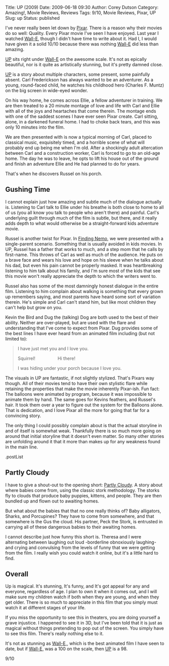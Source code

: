 Title: UP (2009)
Date: 2009-06-18 09:30
Author: Corey Dutson
Category: Amazing!, Movie Reviews, Reviews
Tags: 9/10, Movie Reviews, Pixar, UP
Slug: up
Status: published

I've never really been let down by
[Pixar](http://www.pixar.com/index.html "Pixar.com"). There is a reason
why their movies do so well: Quality. Every Pixar movie I've seen I have
enjoyed. Last year I watched
[Wall-E,](http://www.pixar.com/featurefilms/walle/ "Pixar.com: Wall-E")
though I didn't have time to write about it. Had I, I would have given
it a solid 10/10 because there was nothing
[Wall-E](http://www.pixar.com/featurefilms/walle/ "Pixar.com: Wall-E")
did less than amazing.

[UP](http://www.pixar.com/featurefilms/up/ "Pixar.com: UP") sits right
under
[Wall-E](http://www.pixar.com/featurefilms/walle/ "Pixar.com: Wall-E")
on the awesome scale. It's not as epically beautiful, nor is it quite as
artistically stunning, but it's pretty damned close.

<!-- PELICAN_END_SUMMARY -->
[UP](http://www.pixar.com/featurefilms/up/ "Pixar.com: UP") is a story
about multiple characters, some present, some painfully absent. Carl
Frederickson has always wanted to be an adventurer. As a young,
round-faced child, he watches his childhood hero (Charles F. Muntz) on
the big screen in wide-eyed wonder.

On his way home, he comes across Ellie, a fellow adventurer in training.
We are then treated to a 20 minute montage of love and life with Carl
and Ellie with all of the joys and heartaches that come therein. The
montage ends with one of the saddest scenes I have ever seen Pixar
create. Carl sitting, alone, in a darkened funeral home. I had to choke
back tears, and this was only 10 minutes into the film.

We are then presented with is now a typical morning of Carl, placed to
classical music, exquisitely timed, and a horrible scene of what will
probably end up being me when I'm old. After a shockingly adult
altercation between Carl and a construction worker, Carl is forced to go
to an old-age home. The day he was to leave, he opts to lift his house
out of the ground and finish an adventure Ellie and He had planned to do
for years.

That's when he discovers Russel on his porch.

Gushing Time
------------

I cannot explain just how amazing and subtle much of the dialogue
actually is. Listening to Carl talk to Ellie under his breathe is both
close to home to all of us (you all know you talk to people who aren't
there) and painful. Carl's underlying guilt through much of the film is
subtle, but there, and it really adds depth to what would otherwise be a
straight-forward kids adventure movie.

Russel is another twist for Pixar. In [Finding
Nemo](http://www.pixar.com/featurefilms/nemo/ "Pixar.com: Finding Nemo"),
we were presented with a single-parent scenario. Something that is
usually avoided in kids movies. In UP, Russel has a father that works to
much, and a step mom that he calls by first-name. This throws of Carl as
well as much of the audience. He puts on a brave face and wears his love
and hope on his sleeve when he talks about his dad, but even his pain
cannot be properly masked. It was heartbreaking listening to him talk
about his family, and I'm sure most of the kids that see this movie
won't really appreciate the depth to which the writers went to.

Russel also has some of the most damningly honest dialogue in the entire
film. Listening to him complain about walking is something that every
grown up remembers saying, and most parents have heard some sort of
variation therein. He's simple and Carl can't stand him, but like most
children they can't help but grow on you.

Kevin the Bird and Dug the (talking) Dog are both used to the best of
their ability. Neither are over-played, but are used with the flare and
understanding that I've come to expect from Pixar. Dug provides some of
the best lines I have ever heard from an animated film including (but
not limited to):

> I have just met you and I love you.
>
> Squirrel!                  Hi there!
>
> I was hiding under your porch because I love you.

The visuals in UP are fantastic, if not slightly stylized. That's Pixars
way though. All of their movies tend to have their own stylistic flare
while retaining the properties that make the movie inherently Pixar-ish.
Fun fact: The balloons were animated by program, because it was
impossible to animate them by hand. The same goes for Kevins feathers,
and Russel's hair. It took them over a year to figure out the system for
the Balloons alone. That is dedication, and I love Pixar all the more
for going that far for a convincing story.

The only thing I could possibly complain about is that the actual
storyline in and of itself is somewhat weak. Thankfully there is so much
more going on around that initial storyline that it doesn't even matter.
So many other stories are unfolding around it that it more than makes up
for any weakness found in the main line.

.postList

Partly Cloudy
-------------

I have to give a shout-out to the opening short: [Partly
Cloudy](http://www.pixar.com/shorts/pc/index.html "Pixar.com: Partly Cloudy").
A story about where babies come from, using the classic stork
methodology. The storks fly to clouds that produce baby puppies,
kittens, and people. They are then bundled up and flown out to awaiting
homes.

But what about the babies that that no one really thinks of? Baby
alligators, Sharks, and Porcupines? They have to come from somewhere,
and that somewhere is the Gus the cloud. His partner, Peck the Stork, is
entrusted in carrying all of these dangerous babies to their awaiting
homes.

I cannot describe just how funny this short is. Theresa and I were
alternating between laughing out loud -borderline obnoxiously laughing-
and crying and convulsing from the levels of funny that we were getting
from the film. I really wish you could watch it online, but it's a
little hard to find.

Overall
-------

Up is magical. It's stunning, It's funny, and It's got appeal for any
and everyone, regardless of age. I plan to own it when it comes out, and
I will make sure my children watch if both when they are young, and when
they get older. There is so much to appreciate in this film that you
simply must watch it at different stages of your life.

If you miss the opportunity to see this in theaters, you are doing
yourself a grave injustice. I happened to see it in 3D, but I've been
told that it is just as magical without things pretending to pop out of
the screen. You simply have to see this film. There's really nothing
else to it.

It's not as stunning as
[Wall-E,](http://www.pixar.com/featurefilms/walle/ "Pixar.com: Wall-E"),
which is the best animated film I have seen to date, but if
[Wall-E,](http://www.pixar.com/featurefilms/walle/ "Pixar.com: Wall-E")
was a 100 on the scale, then
[UP](http://disney.go.com/disneypictures/up/ "Pixar.com: UP") is a 98.

9/10
